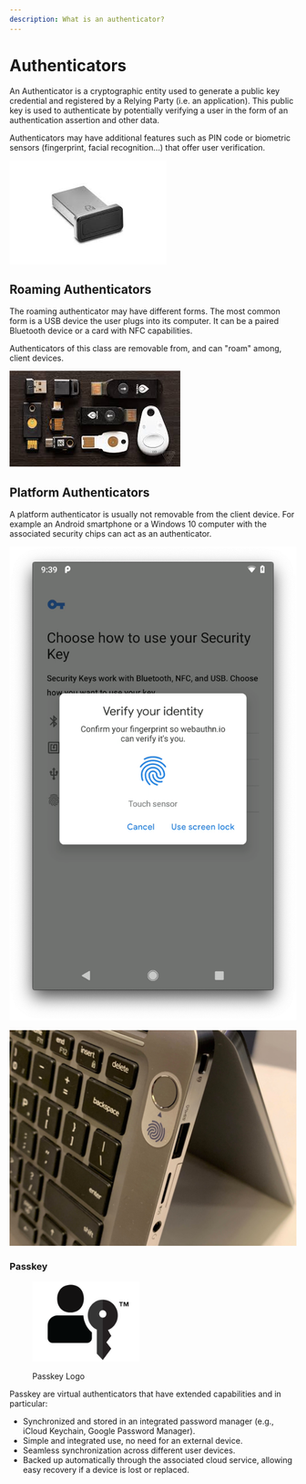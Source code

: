 ```yaml
---
description: What is an authenticator?
---
```


# Authenticators

An Authenticator is a cryptographic entity used to generate a public key credential and registered by a Relying Party (i.e. an application). This public key is used to authenticate by potentially verifying a user in the form of an authentication assertion and other data.

Authenticators may have additional features such as PIN code or biometric sensors (fingerprint, facial recognition…) that offer user verification.

![USB device with fingerprint reader](<../.gitbook/assets/images (1).jpeg>)

## Roaming Authenticators

The roaming authenticator may have different forms. The most common form is a USB device the user plugs into its computer. It can be a paired Bluetooth device or a card with NFC capabilities.

Authenticators of this class are removable from, and can "roam" among, client devices.

![Webauthn compatible devices](../.gitbook/assets/fido2.jpeg)

## Platform Authenticators

A platform authenticator is usually not removable from the client device. For example an Android smartphone or a Windows 10 computer with the associated security chips can act as an authenticator.

![Android screenshot](<../.gitbook/assets/webauthn-android-fennec (1).png>)

![Fingerprint reader on a laptop](../.gitbook/assets/master.jpg)

### Passkey

<figure><img src="../.gitbook/assets/FIDO_Passkey_mark_A_black-e1702581853266.png" alt="" width="188"><figcaption><p>Passkey Logo</p></figcaption></figure>

Passkey are virtual authenticators that have extended capabilities and in particular:

* Synchronized and stored in an integrated password manager (e.g., iCloud Keychain, Google Password Manager).
* Simple and integrated use, no need for an external device.
* Seamless synchronization across different user devices.
* Backed up automatically through the associated cloud service, allowing easy recovery if a device is lost or replaced.
